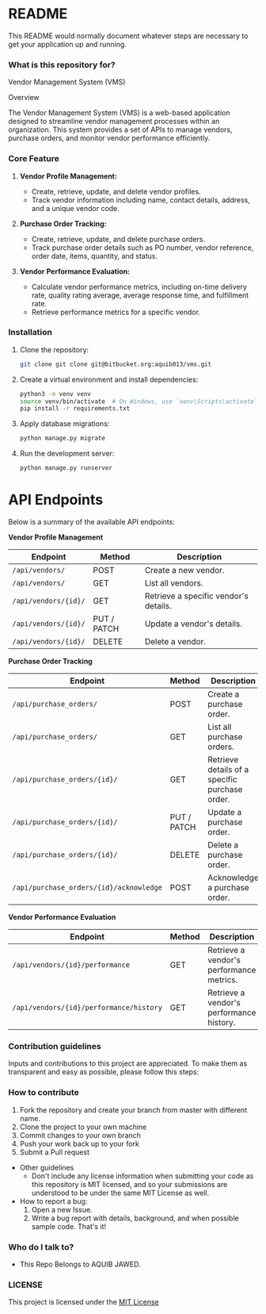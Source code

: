 # README

This README would normally document whatever steps are necessary to get your application up and running.

### What is this repository for?

Vendor Management System (VMS)

Overview

The Vendor Management System (VMS) is a web-based application designed to streamline vendor management processes within
an organization. This system provides a set of APIs to manage vendors, purchase orders, and monitor vendor performance
efficiently.

### Core Feature

1. **Vendor Profile Management:**

    - Create, retrieve, update, and delete vendor profiles.
    - Track vendor information including name, contact details, address, and a unique vendor code.
2. **Purchase Order Tracking:**

    - Create, retrieve, update, and delete purchase orders.
    - Track purchase order details such as PO number, vendor reference, order date, items, quantity, and status.
3. **Vendor Performance Evaluation:**

    - Calculate vendor performance metrics, including on-time delivery rate, quality rating average, average response
      time, and fulfillment rate.
    - Retrieve performance metrics for a specific vendor.

### Installation

1. Clone the repository:

   ```bash
   git clone git clone git@bitbucket.org:aquib013/vms.git
   ```

2. Create a virtual environment and install dependencies:

   ```bash
   python3 -m venv venv
   source venv/bin/activate  # On Windows, use `venv\Scripts\activate`
   pip install -r requirements.txt
   ```
3. Apply database migrations:

   ```bash
   python manage.py migrate
   ```
4. Run the development server:

   ```bash
   python manage.py runserver
   ```

# API Endpoints

Below is a summary of the available API endpoints:

**Vendor Profile Management**

| Endpoint             | Method      | Description                           |
|----------------------|-------------|---------------------------------------|
| `/api/vendors/`      | POST        | Create a new vendor.                  |
| `/api/vendors/`      | GET         | List all vendors.                     |
| `/api/vendors/{id}/` | GET         | Retrieve a specific vendor's details. |
| `/api/vendors/{id}/` | PUT / PATCH | Update a vendor's details.            |
| `/api/vendors/{id}/` | DELETE      | Delete a vendor.                      |

**Purchase Order Tracking**

| Endpoint                                | Method      | Description                                    |
|-----------------------------------------|-------------|------------------------------------------------|
| `/api/purchase_orders/`                 | POST        | Create a purchase order.                       |
| `/api/purchase_orders/`                 | GET         | List all purchase orders.                      |
| `/api/purchase_orders/{id}/`            | GET         | Retrieve details of a specific purchase order. |
| `/api/purchase_orders/{id}/`            | PUT / PATCH | Update a purchase order.                       |
| `/api/purchase_orders/{id}/`            | DELETE      | Delete a purchase order.                       |
| `/api/purchase_orders/{id}/acknowledge` | POST        | Acknowledge a purchase order.                  |

**Vendor Performance Evaluation**

| Endpoint                                | Method | Description                              |
|-----------------------------------------|--------|------------------------------------------|
| `/api/vendors/{id}/performance`         | GET    | Retrieve a vendor's performance metrics. |
| `/api/vendors/{id}/performance/history` | GET    | Retrieve a vendor's performance history. |

### Contribution guidelines

Inputs and contributions to this project are appreciated. To make them as transparent and easy as possible, please
follow this steps:

### How to contribute

1. Fork the repository and create your branch from master with different name.
2. Clone the project to your own machine
3. Commit changes to your own branch
4. Push your work back up to your fork
5. Submit a Pull request

* Other guidelines
    - Don't include any license information when submitting your code as this repository is MIT licensed, and so your
      submissions are understood to be under the same MIT License as well.
* How to report a bug:
    1. Open a new Issue.
    2. Write a bug report with details, background, and when possible sample code. That's it!

### Who do I talk to? ###

* This Repo Belongs to AQUIB JAWED.

### LICENSE ###

This project is licensed under the [MIT License](https://opensource.org/licenses/MIT)






